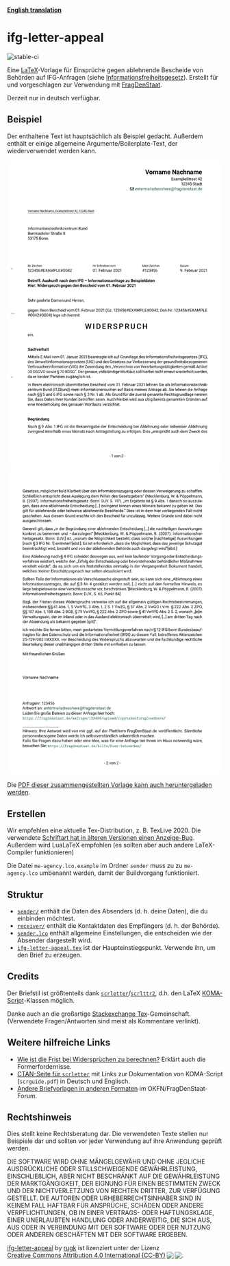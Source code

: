 **[English translation](./README.md)**

# ifg-letter-appeal

![stable-ci](https://github.com/rugk/ifg-letter-appeal/workflows/stable-ci/badge.svg)

Eine [LaTeX](https://www.latex-project.org/)-Vorlage für Einsprüche gegen ablehnende Bescheide von Behörden auf IFG-Anfragen (siehe [Informationsfreiheitsgesetz](https://de.wikipedia.org/wiki/Informationsfreiheitsgesetz)).
Erstellt für und vorgeschlagen zur Verwendung mit [FragDenStaat](https://fragdenstaat.de/).

Derzeit nur in deutsch verfügbar.

## Beispiel

Der enthaltene Text ist hauptsächlich als Beispiel gedacht. Außerdem enthält er einige allgemeine Argumente/Boilerplate-Text, der wiederverwendet werden kann.

![Vorschaubild der ersten Seite](./screenshots/template-page-1.png)
![Vorschaubild der zweiten Seite](./screenshots/template-page-2.png)

Die [PDF dieser zusammengestellten Vorlage kann auch heruntergeladen werden](https://github.com/rugk/ifg-letter-appeal/releases/latest).

## Erstellen

Wir empfehlen eine aktuelle Tex-Distribution, z. B. TexLive 2020. Die verwendete [Schriftart hat in älteren Versionen einen Anzeige-Bug](https://tex.stackexchange.com/q/578223/98645).
Außerdem wird LuaLaTeX empfohlen (es sollten aber auch andere LaTeX-Compiler funktionieren)

Die Datei `me-agency.lco.example` im Ordner `sender` muss zu zu `me-agency.lco` umbenannt werden, damit der Buildvorgang funktioniert.

## Struktur

* [`sender/`](sender/) enthält die Daten des Absenders (d. h. deine Daten), die du einbinden möchtest.
* [`receiver/`](receiver/) enthält die Kontaktdaten des Empfängers (d. h. der Behörde).
* [`sender.lco`](sender.lco) enthält allgemeine Einstellungen, die entscheiden wie der Absender dargestellt wird.
* [`ifg-letter-appeal.tex`](ifg-letter-appeal.tex) ist der Haupteinstiegspunkt. Verwende ihn, um den Brief zu erzeugen.

## Credits

Der Briefstil ist größtenteils dank [`scrletter`](https://www.ctan.org/pkg/scrletter)/[`scrlttr2`](https://www.ctan.org/pkg/scrlttr2), d.h. den LaTeX [KOMA-Script](https://komascript.de/)-Klassen möglich.

Danke auch an die großartige [Stackexchange Tex](https://tex.stackexchange.com/)-Gemeinschaft. (Verwendete Fragen/Antworten sind meist als Kommentare verlinkt).

## Weitere hilfreiche Links

* [Wie ist die Frist bei Widersprüchen zu berechnen?](https://forum.okfn.de/t/berechnung-interpretation-der-monatsfrist-fuer-einen-widerspruch/943?u=rugk) Erklärt auch die Formerfordernisse.  
* [CTAN-Seite für `scrletter`](https://www.ctan.org/pkg/scrletter) mit Links zur Dokumentation von KOMA-Script (`scrguide.pdf`) in Deutsch und Englisch.
* [Andere Briefvorlagen in anderen Formaten](https://forum.okfn.de/t/briefvorlage-fuer-widersprueche/900?u=rugk) im OKFN/FragDenStaat-Forum.

## Rechtshinweis

Dies stellt keine Rechtsberatung dar. Die verwendeten Texte stellen nur Beispiele dar und sollten vor jeder Verwendung auf ihre Anwendung geprüft werden.

DIE SOFTWARE WIRD OHNE MÄNGELGEWÄHR UND OHNE JEGLICHE AUSDRÜCKLICHE ODER STILLSCHWEIGENDE GEWÄHRLEISTUNG, EINSCHLIEßLICH, ABER NICHT BESCHRÄNKT AUF DIE GEWÄHRLEISTUNG DER MARKTGÄNGIGKEIT, DER EIGNUNG FÜR EINEN BESTIMMTEN ZWECK UND DER NICHTVERLETZUNG VON RECHTEN DRITTER, ZUR VERFÜGUNG GESTELLT. DIE AUTOREN ODER URHEBERRECHTSINHABER SIND IN KEINEM FALL HAFTBAR FÜR ANSPRÜCHE, SCHÄDEN ODER ANDERE VERPFLICHTUNGEN, OB IN EINER VERTRAGS- ODER HAFTUNGSKLAGE, EINER UNERLAUBTEN HANDLUNG ODER ANDERWEITIG, DIE SICH AUS, AUS ODER IN VERBINDUNG MIT DER SOFTWARE ODER DER NUTZUNG ODER ANDEREN GESCHÄFTEN MIT DER SOFTWARE ERGEBEN.  

<!-- Diese Vorlage ist lizenziert unter der Lizenz Creative Commons Attribution 4.0 International (CC-BY), siehe: https://creativecommons.org/licenses/by/4.0 -->
<p xmlns:cc="http://creativecommons.org/ns#" xmlns:dct="http://purl.org/dc/terms/"><a property="dct:title" rel="cc:attributionURL" href="https://github.com/rugk/ifg-letter-appeal">ifg-letter-appeal</a> by <a rel="cc:attributionURL dct:creator" property="cc:attributionName" href="https://github.com/rugk">rugk</a> ist lizenziert unter der Lizenz <a href="https://creativecommons.org/licenses/by/4.0/?ref=chooser-v1" target="_blank" rel="license noopener noreferrer" style="display:inline-block;">Creative Commons Attribution 4.0 International (CC-BY)<img style="height:22px!important;margin-left:3px;vertical-align:text-bottom;" src="https://mirrors.creativecommons.org/presskit/icons/cc.svg?ref=chooser-v1"><img style="height:22px!important;margin-left:3px;vertical-align:text-bottom;" src="https://mirrors.creativecommons.org/presskit/icons/by.svg?ref=chooser-v1"></a>.</p>

